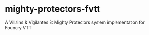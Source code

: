 # mighty-protectors-fvtt
A Villains &amp; Vigilantes 3:  Mighty Protectors system implementation for Foundry VTT
